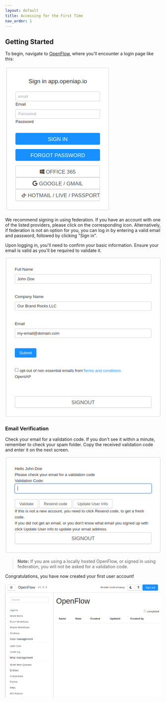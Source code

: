 ```yaml
---
layout: default
title: Accessing for the First Time
nav_order: 1
---
```


## Getting Started

To begin, navigate to [OpenFlow](https://app.openiap.io), where you'll encounter a login page like this:

![Authentication page](Authentication-page.png)


We recommend signing in using federation. If you have an account with one of the listed providers, please click on the corresponding icon. Alternatively, if federation is not an option for you, you can log in by entering a valid email and password, followed by clicking "Sign in".

Upon logging in, you'll need to confirm your basic information. Ensure your email is valid as you'll be required to validate it.

![User Information](User-Information.png)

### Email Verification

Check your email for a validation code. If you don't see it within a minute, remember to check your spam folder. Copy the received validation code and enter it on the next screen.

![Validation Code](Validation-Code.png)

> **Note:** 
> If you are using a locally hosted OpenFlow, or signed in using federation, you will not be asked for a validation code.

Congratulations, you have now created your first user account!

![OpenIAP Flow frontpage](OpenIAP-Flow-frontpage.png)
